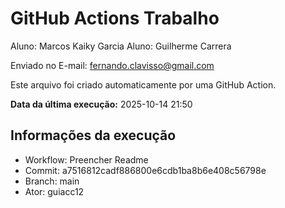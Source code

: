 # GitHub Actions Trabalho

Aluno: Marcos Kaiky Garcia
Aluno: Guilherme Carrera

Enviado no E-mail: fernando.clavisso@gmail.com



Este arquivo foi criado automaticamente por uma GitHub Action.

**Data da última execução:** 2025-10-14 21:50

## Informações da execução
- Workflow: Preencher Readme
- Commit: a7516812cadf886800e6cdb1ba8b6e408c56798e
- Branch: main
- Ator: guiacc12

